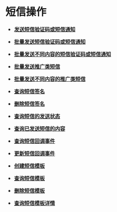 # 短信操作<a name="smn_api_55000"></a>

-   **[发送短信验证码或短信通知](发送短信验证码或短信通知.md)**  

-   **[批量发送短信验证码或短信通知](批量发送短信验证码或短信通知.md)**  

-   **[批量发送不同内容的短信验证码或短信通知](批量发送不同内容的短信验证码或短信通知.md)**  

-   **[批量发送推广类短信](批量发送推广类短信.md)**  

-   **[批量发送不同内容的推广类短信](批量发送不同内容的推广类短信.md)**  

-   **[查询短信签名](查询短信签名.md)**  

-   **[删除短信签名](删除短信签名.md)**  

-   **[查询短信的发送状态](查询短信的发送状态.md)**  

-   **[查询已发送短信的内容](查询已发送短信的内容.md)**  

-   **[查询短信回调事件](查询短信回调事件.md)**  

-   **[更新短信回调事件](更新短信回调事件.md)**  

-   **[创建短信模板](创建短信模板.md)**  

-   **[查询短信模板](查询短信模板.md)**  

-   **[删除短信模板](删除短信模板.md)**  

-   **[查询短信模板详情](查询短信模板详情.md)**  


